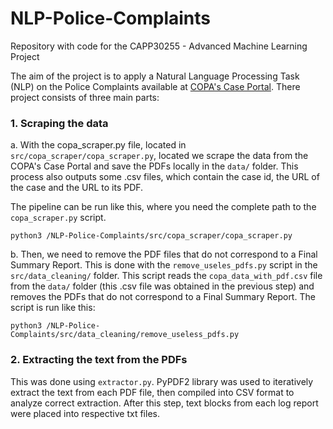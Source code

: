 # NLP-Police-Complaints

Repository with code for the CAPP30255 - Advanced Machine Learning Project

The aim of the project is to apply a Natural Language Processing Task (NLP) on the Police Complaints available at [COPA's Case Portal](https://www.chicagocopa.org/data-cases/case-portal/). There project consists of three main parts:

### 1. Scraping the data

a. With the copa_scraper.py file, located in `src/copa_scraper/copa_scraper.py`, located we scrape the data from the COPA's Case Portal and save the PDFs locally in the `data/` folder. This process also outputs some .csv files, which contain the case id, the URL of the case and the URL to its PDF.

The pipeline can be run like this, where you need the complete path to the `copa_scraper.py` script.

```python3 /NLP-Police-Complaints/src/copa_scraper/copa_scraper.py```

b. Then, we need to remove the PDF files that do not correspond to a Final Summary Report. This is done with the `remove_useles_pdfs.py` script in the `src/data_cleaning/` folder. This script reads the `copa_data_with_pdf.csv` file from the `data/` folder (this .csv file was obtained in the previous step) and removes the PDFs that do not correspond to a Final Summary Report. The script is run like this:

```python3 /NLP-Police-Complaints/src/data_cleaning/remove_useless_pdfs.py```


### 2. Extracting the text from the PDFs

This was done using `extractor.py`. PyPDF2 library was used to iteratively extract the text from each PDF file, then compiled into CSV format to analyze correct extraction. After this step, text blocks from each log report were placed into respective txt files.



